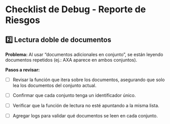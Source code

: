 # Checklist de Debug - Reporte de Riesgos

## 2️⃣ Lectura doble de documentos
**Problema:** Al usar “documentos adicionales en conjunto”, se están leyendo documentos repetidos (ej.: AXA aparece en ambos conjuntos).  

**Pasos a revisar:**
- [ ] Revisar la función que itera sobre los documentos, asegurando que solo lea los documentos del conjunto actual.
- [ ] Confirmar que cada conjunto tenga un identificador único.
- [ ] Verificar que la función de lectura no esté apuntando a la misma lista.
- [ ] Agregar logs para validar qué documentos se leen en cada conjunto.


